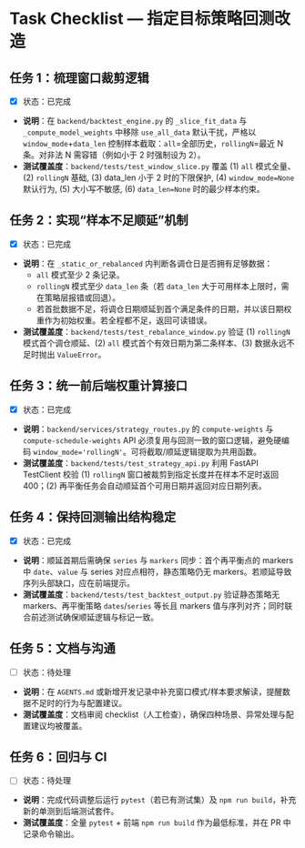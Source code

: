 # Task Checklist — 指定目标策略回测改造

## 任务 1：梳理窗口裁剪逻辑
- [x] 状态：已完成
- **说明**：在 `backend/backtest_engine.py` 的 `_slice_fit_data` 与 `_compute_model_weights` 中移除 `use_all_data` 默认干扰，严格以 `window_mode`+`data_len` 控制样本截取：`all`=全部历史，`rollingN`=最近 N 条。对非法 N 需容错（例如小于 2 时强制设为 2）。
- **测试覆盖度**：`backend/tests/test_window_slice.py` 覆盖 (1) `all` 模式全量、(2) `rollingN` 基础, (3) data_len 小于 2 时的下限保护, (4) `window_mode=None` 默认行为, (5) 大小写不敏感, (6) `data_len=None` 时的最少样本约束。

## 任务 2：实现“样本不足顺延”机制
- [x] 状态：已完成
- **说明**：在 `_static_or_rebalanced` 内判断各调仓日是否拥有足够数据：
  - `all` 模式至少 2 条记录。
  - `rollingN` 模式至少 `data_len` 条（若 `data_len` 大于可用样本上限时，需在策略层报错或回退）。
  - 若首批数据不足，将调仓日期顺延到首个满足条件的日期，并以该日期权重作为初始权重。若全程都不足，返回可读错误。
- **测试覆盖度**：`backend/tests/test_rebalance_window.py` 验证 (1) `rollingN` 模式首个调仓顺延、(2) `all` 模式首个有效日期为第二条样本、(3) 数据永远不足时抛出 `ValueError`。

## 任务 3：统一前后端权重计算接口
- [x] 状态：已完成
- **说明**：`backend/services/strategy_routes.py` 的 `compute-weights` 与 `compute-schedule-weights` API 必须复用与回测一致的窗口逻辑，避免硬编码 `window_mode='rollingN'`。可将截取/顺延逻辑提取为共用函数。
- **测试覆盖度**：`backend/tests/test_strategy_api.py` 利用 FastAPI TestClient 校验 (1) `rollingN` 窗口被裁剪到指定长度并在样本不足时返回 400；(2) 再平衡任务会自动顺延首个可用日期并返回对应日期列表。

## 任务 4：保持回测输出结构稳定
- [x] 状态：已完成
- **说明**：顺延首期后需确保 `series` 与 `markers` 同步：首个再平衡点的 markers 中 `date`、`value` 与 series 对应点相符，静态策略仍无 markers。若顺延导致序列头部缺口，应在前端提示。
- **测试覆盖度**：`backend/tests/test_backtest_output.py` 验证静态策略无 markers、再平衡策略 `dates`/`series` 等长且 markers 值与序列对齐；同时联合前述测试确保顺延逻辑与标记一致。

## 任务 5：文档与沟通
- [ ] 状态：待处理
- **说明**：在 `AGENTS.md` 或新增开发记录中补充窗口模式/样本要求解读，提醒数据不足时的行为与配置建议。
- **测试覆盖度**：文档审阅 checklist（人工检查），确保四种场景、异常处理与配置建议均被覆盖。

## 任务 6：回归与 CI
- [ ] 状态：待处理
- **说明**：完成代码调整后运行 `pytest`（若已有测试集）及 `npm run build`，补充新的单测到后端测试套件。
- **测试覆盖度**：全量 `pytest` + 前端 `npm run build` 作为最低标准，并在 PR 中记录命令输出。
